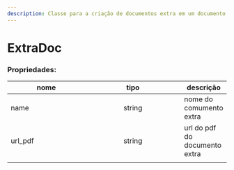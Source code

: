 ```yaml
---
description: Classe para a criação de documentos extra em um documento original
---
```


# ExtraDoc

### Propriedades:

<table><thead><tr><th width="174.33333333333331">nome</th><th width="220" align="center">tipo </th><th>descrição</th></tr></thead><tbody><tr><td>name</td><td align="center">string</td><td>nome do comumento extra</td></tr><tr><td>url_pdf</td><td align="center">string</td><td>url do pdf do documento extra</td></tr><tr><td></td><td align="center"></td><td></td></tr></tbody></table>
